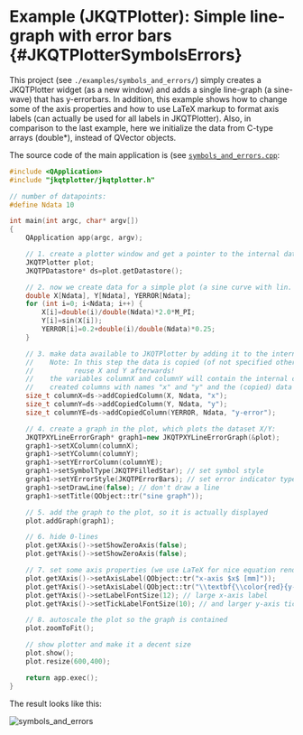 # Example (JKQTPlotter): Simple line-graph with error bars {#JKQTPlotterSymbolsErrors}
This project (see `./examples/symbols_and_errors/`) simply creates a JKQTPlotter widget (as a new window) and adds a single line-graph (a sine-wave) that has y-errorbars. In addition, this example shows how to change some of the axis properties and how to use LaTeX markup to format axis labels (can actually be used for all labels in JKQTPlotter). Also, in comparison to the last example, here we initialize the data from C-type arrays (double*), instead of QVector<double> objects.

The source code of the main application is (see [`symbols_and_errors.cpp`](https://github.com/jkriege2/JKQtPlotter/tree/master/examples/symbols_and_errors/symbols_and_errors.cpp):
```.cpp
#include <QApplication>
#include "jkqtplotter/jkqtplotter.h"

// number of datapoints:
#define Ndata 10

int main(int argc, char* argv[])
{
    QApplication app(argc, argv);

    // 1. create a plotter window and get a pointer to the internal datastore (for convenience)
    JKQTPlotter plot;
    JKQTPDatastore* ds=plot.getDatastore();

    // 2. now we create data for a simple plot (a sine curve with lin. increasing errors)
    double X[Ndata], Y[Ndata], YERROR[Ndata];
    for (int i=0; i<Ndata; i++) {
        X[i]=double(i)/double(Ndata)*2.0*M_PI;
        Y[i]=sin(X[i]);
        YERROR[i]=0.2+double(i)/double(Ndata)*0.25;
    }

    // 3. make data available to JKQTPlotter by adding it to the internal datastore.
    //    Note: In this step the data is copied (of not specified otherwise), so you can
    //          reuse X and Y afterwards!
    //    the variables columnX and columnY will contain the internal column ID of the newly
    //    created columns with names "x" and "y" and the (copied) data from X and Y.
    size_t columnX=ds->addCopiedColumn(X, Ndata, "x");
    size_t columnY=ds->addCopiedColumn(Y, Ndata, "y");
    size_t columnYE=ds->addCopiedColumn(YERROR, Ndata, "y-error");

    // 4. create a graph in the plot, which plots the dataset X/Y:
    JKQTPXYLineErrorGraph* graph1=new JKQTPXYLineErrorGraph(&plot);
    graph1->setXColumn(columnX);
    graph1->setYColumn(columnY);
    graph1->setYErrorColumn(columnYE);
    graph1->setSymbolType(JKQTPFilledStar); // set symbol style
    graph1->setYErrorStyle(JKQTPErrorBars); // set error indicator type
    graph1->setDrawLine(false); // don't draw a line
    graph1->setTitle(QObject::tr("sine graph"));

    // 5. add the graph to the plot, so it is actually displayed
    plot.addGraph(graph1);

    // 6. hide 0-lines
    plot.getXAxis()->setShowZeroAxis(false);
    plot.getYAxis()->setShowZeroAxis(false);

    // 7. set some axis properties (we use LaTeX for nice equation rendering)
    plot.getXAxis()->setAxisLabel(QObject::tr("x-axis $x$ [mm]"));
    plot.getYAxis()->setAxisLabel(QObject::tr("\\textbf{\\color{red}{y-axis} $\\left(y=\\sin(x)\\pm(0.2+0.25\\cdot x)\\right)$ [A.U.]}"));
    plot.getYAxis()->setLabelFontSize(12); // large x-axis label
    plot.getYAxis()->setTickLabelFontSize(10); // and larger y-axis tick labels

    // 8. autoscale the plot so the graph is contained
    plot.zoomToFit();

    // show plotter and make it a decent size
    plot.show();
    plot.resize(600,400);

    return app.exec();
}

```
The result looks like this:

![symbols_and_errors](https://raw.githubusercontent.com/jkriege2/JKQtPlotter/master/screenshots/symbols_and_errors.png)
